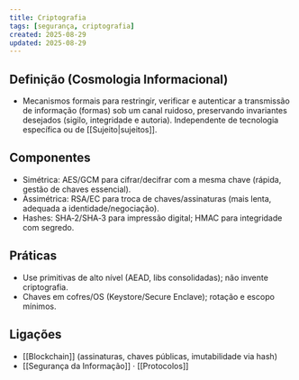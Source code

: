 ```yaml
---
title: Criptografia
tags: [segurança, criptografia]
created: 2025-08-29
updated: 2025-08-29
---
```


## Definição (Cosmologia Informacional)
- Mecanismos formais para restringir, verificar e autenticar a transmissão de informação (formas) sob um canal ruidoso, preservando invariantes desejados (sigilo, integridade e autoria). Independente de tecnologia específica ou de [[Sujeito|sujeitos]].

## Componentes
- Simétrica: AES/GCM para cifrar/decifrar com a mesma chave (rápida, gestão de chaves essencial).
- Assimétrica: RSA/EC para troca de chaves/assinaturas (mais lenta, adequada a identidade/negociação).
- Hashes: SHA‑2/SHA‑3 para impressão digital; HMAC para integridade com segredo.

## Práticas
- Use primitivas de alto nível (AEAD, libs consolidadas); não invente criptografia.
- Chaves em cofres/OS (Keystore/Secure Enclave); rotação e escopo mínimos.

## Ligações
- [[Blockchain]] (assinaturas, chaves públicas, imutabilidade via hash)
- [[Segurança da Informação]] · [[Protocolos]]
